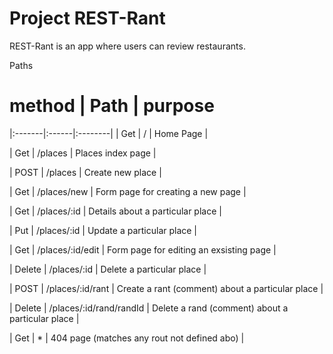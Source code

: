 # Project REST-Rant

REST-Rant is an app where users can review restaurants.

Paths

# method | Path | purpose 
|:-------|:------|:--------|
| Get | / | Home Page |

| Get | /places | Places index page |

| POST | /places | Create new place |

| Get | /places/new | Form page for creating a new page |

| Get | /places/:id | Details about a particular place |

| Put | /places/:id | Update a particular place |

| Get | /places/:id/edit | Form page for editing an exsisting page |

| Delete | /places/:id | Delete a particular place |

| POST | /places/:id/rant | Create a rant (comment) about a particular place |

| Delete | /places/:id/rand/randId | Delete a rand (comment) about a particular place |

| Get | * | 404 page (matches any rout not defined abo) |